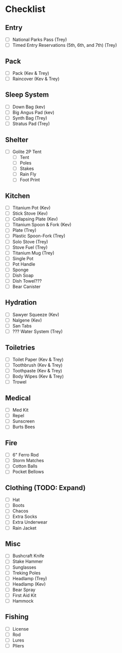 # Checklist
## Entry
- [ ] National Parks Pass (Trey)
- [ ] Timed Entry Reservations (5th, 6th, and 7th) (Trey)
## Pack
- [ ] Pack (Kev & Trey)
- [ ] Raincover (Kev & Trey)
## Sleep System
- [ ] Down Bag (kev)
- [ ] Big Angus Pad (kev)
- [ ] Synth Bag (Trey)
- [ ] Stratus Pad (Trey)
## Shelter
- [ ] Golite 2P Tent
  - [ ] Tent
  - [ ] Poles
  - [ ] Stakes
  - [ ] Rain Fly
  - [ ] Foot Print
## Kitchen
- [ ] Titanium Pot (Kev)
- [ ] Stick Stove (Kev)
- [ ] Collapsing Plate (Kev)
- [ ] Titanium Spoon & Fork (Kev)
- [ ] Plate (Trey)
- [ ] Plastic Spoon-Fork (Trey)
- [ ] Solo Stove (Trey)
- [ ] Stove Fuel (Trey)
- [ ] Titanium Mug (Trey)
- [ ] Single Pot
- [ ] Pot Handle
- [ ] Sponge
- [ ] Dish Soap
- [ ] Dish Towel???
- [ ] Bear Canister
## Hydration
- [ ] Sawyer Squeeze (Kev)
- [ ] Nalgene (Kev)
- [ ] San Tabs
- [ ] ??? Water System (Trey)
## Toiletries
- [ ] Toilet Paper (Kev & Trey)
- [ ] Toothbrush (Kev & Trey)
- [ ] Toothpaste (Kev & Trey)
- [ ] Body Wipes (Kev & Trey)
- [ ] Trowel
## Medical
- [ ] Med Kit
- [ ] Repel
- [ ] Sunscreen
- [ ] Burts Bees
## Fire
- [ ] 6" Ferro Rod
- [ ] Storm Matches
- [ ] Cotton Balls
- [ ] Pocket Bellows
## Clothing (TODO: Expand)
- [ ] Hat
- [ ] Boots
- [ ] Chacos
- [ ] Extra Socks
- [ ] Extra Underwear
- [ ] Rain Jacket
## Misc
- [ ] Bushcraft Knife
- [ ] Stake Hammer
- [ ] Sunglasses
- [ ] Treking Poles
- [ ] Headlamp (Trey)
- [ ] Headlamp (Kev)
- [ ] Bear Spray
- [ ] First Aid Kit
- [ ] Hammock
## Fishing
- [ ] License
- [ ] Rod
- [ ] Lures
- [ ] Pliers

